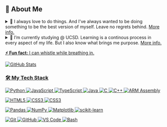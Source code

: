 <h2>🚀 About Me</h2> 

<details>
  <summary>🔭 I always love to do things. And I've always wanted to be doing something to be the best version of myself. Leave no regrets behind. <a href="#" target="_blank">More info.</a></summary>
  I'm currently working on:
  <ul>
    <li><a href="https://github.com/CSES-Open-Source/Opportune/" target="_blank">OpenSource Dev Project</a> @ <a href="https://csesucsd.com/" target="_blank">CSES</a> - Check out a social platform I'm working on with a team which aims to connect UC San Diego students and alumni to support their job search, and also provide internship trackings and analytics.</li>
    <li>Applying for internships...</li>
    <li><a href="https://www.wwidjaja.site/" target="_blank">My website.</a></li>
    <li><a href="https://www.linkedin.com/in/wwidjaja0/" target="_blank">My linkedin.</a></li>
  </ul>
</details>

<details>
  <summary>🌱 I’m currently studying @ UCSD. Learning is a continous process in every aspect of my life. But I also know what brings me purpose. <a href="#">More info.</a></summary>
  <ul>
    <li><a href="https://cse.ucsd.edu/undergraduate/cse-190-topics-computer-science-and-engineering-2024-2025#:~:text=CSE%20190%20B00%3A%C2%A0Working%20with%20Large%20Code%20Bases%C2%A0with%20Gerald%20Soosai%20Raj" target="_blank">CSE 190 - Working with Large Codebases</li>
    <li><a href="https://catalog.ucsd.edu/courses/CSE.html#:~:text=CSE%20110.%20Software%20Engineering%20(4)" target="_blank">CSE 110 - Software Engineering</li>
    <li><a href="https://catalog.ucsd.edu/courses/CSE.html#:~:text=CSE%20130.%20Programming%20Languages%3A%20Principles%20and%20Paradigms" target="_blank">CSE 130 - Programming Languages: Principles and Paradigms</li>
    <li><a href="https://catalog.ucsd.edu/courses/MATH.html#:~:text=MATH%20183.%20Statistical%20Methods" target="_blank">MATH 183 - Statistical Methods</li>
    <li><a href="https://catalog.ucsd.edu/courses/COGS.html#:~:text=COGS%20108.%20Data%20Science%20in%20Practice%20(4))" target="_blank">COGS 108 - Data Science in Practice</li>
  </ul>
</details>

**⚡ Fun fact:** I can whistle while breathing in.

![GitHub Stats](https://github-readme-stats.vercel.app/api?username=wwidjaja0&show_icons=true&hide_border=true&theme=radical)

### 🛠️ **My Tech Stack**
[comment]: **Backend**
[comment]: **Databases**
[comment]: **DevOps&Cloud**
![Python](https://img.shields.io/badge/-Python-3776AB?logo=python&logoColor=white&style=for-the-badge)
![JavaScript](https://img.shields.io/badge/-JavaScript-F7DF1E?logo=javascript&logoColor=black&style=for-the-badge)
![TypeScript](https://img.shields.io/badge/-TypeScript-3178C6?logo=typescript&logoColor=white&style=for-the-badge)
![Java](https://img.shields.io/badge/-Java-007396?logo=java&logoColor=white&style=for-the-badge)
![C](https://img.shields.io/badge/-C-00599C?logo=c&logoColor=white&style=for-the-badge)
![C++](https://img.shields.io/badge/-C++-00599C?logo=cplusplus&logoColor=white&style=for-the-badge)
![ARM Assembly](https://img.shields.io/badge/-ARM%20Assembly-0091BD?logo=arm&logoColor=white&style=for-the-badge)

![HTML5](https://img.shields.io/badge/-HTML5-E34F26?logo=html5&logoColor=white&style=for-the-badge)
![CSS3](https://img.shields.io/badge/-CSS3-1572B6?logo=css3&logoColor=white&style=for-the-badge)
![CSS3](https://img.shields.io/badge/-React-1572B6?logo=react&logoColor=white&style=for-the-badge)

![Pandas](https://img.shields.io/badge/-Pandas-150458?logo=pandas&logoColor=white&style=for-the-badge)
![NumPy](https://img.shields.io/badge/-NumPy-013243?logo=numpy&logoColor=white&style=for-the-badge)
![Matplotlib](https://img.shields.io/badge/-Matplotlib-019CFF?logo=python&logoColor=white&style=for-the-badge)
![scikit-learn](https://img.shields.io/badge/-scikit--learn-F7931E?logo=scikit-learn&logoColor=white&style=for-the-badge)

![Git](https://img.shields.io/badge/-Git-F05032?logo=git&logoColor=white&style=for-the-badge)
![GitHub](https://img.shields.io/badge/-GitHub-181717?logo=github&logoColor=white&style=for-the-badge)
![VS Code](https://img.shields.io/badge/-VS%20Code-007ACC?logo=visual-studio-code&logoColor=white&style=for-the-badge)
![Bash](https://img.shields.io/badge/-Bash-4EAA25?logo=gnu-bash&logoColor=white&style=for-the-badge)
